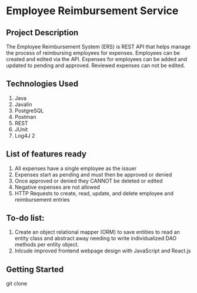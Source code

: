 # Employee Reimbursement Service

## Project Description
The Employee Reimbursement System (ERS) is REST API that helps manage the process of reimbursing employees for expenses. Employees can be created and edited via the API. Expenses for employees can be added and updated to pending and approved. Reviewed expenses can not be edited.

## Technologies Used
1. Java
2. Javalin
3. PostgreSQL
4. Postman
5. REST
6. JUnit
7. Log4J 2

## List of features ready 
1. All expenses have a single employee as the issuer
2. Expenses start as pending and must then be approved or denied
3. Once approved or denied they CANNOT be deleted or edited
4. Negative expenses are not allowed
5. HTTP Requests to create, read, update, and delete employee and reimbursement entries

## To-do list:
1. Create an object relational mapper (ORM) to save entities to read an entity class and abstract away needing to write individualized DAO methods per entity object.
2. Inlcude improved frontend webpage design with JavaScript and React.js

## Getting Started
git clone 
